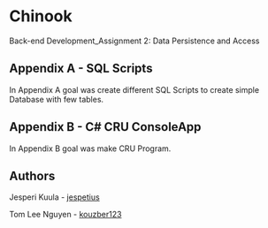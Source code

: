 # Chinook

Back-end Development_Assignment 2: Data Persistence and Access

## Appendix A - SQL Scripts

In Appendix A goal was create different SQL Scripts to create simple Database with few tables.




## Appendix B - C# CRU ConsoleApp

In Appendix B goal was make CRU Program.


## Authors

Jesperi Kuula - [jespetius](https://github.com/jespetius)

Tom Lee Nguyen - [kouzber123](https://github.com/kouzber123)

